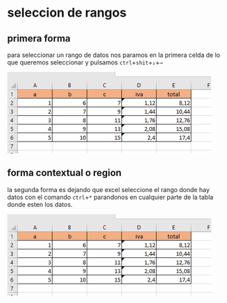 # seleccion de rangos


## primera forma

para seleccionar un rango de datos nos paramos en la primera celda de lo que queremos seleccionar y pulsamos `ctrl`+`shit`+`↓`+`→`

![forma uno](../0_img/seleccion_uno.gif)

## forma contextual o region

la segunda forma es dejando que excel seleccione el rango donde hay datos con el comando `ctrl`+`*` parandonos en cualquier parte de la tabla donde esten los datos.

![forma dos](../0_img/seleccion_dos.gif)